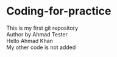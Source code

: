 # Coding-for-practice
This is my first git repository
<br>
Author by Ahmad Tester
<br>
Hello Ahmad Khan
<br>
My other code is not added